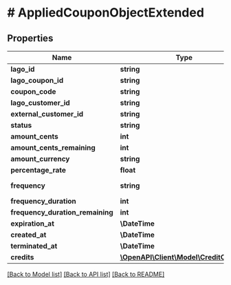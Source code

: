 # # AppliedCouponObjectExtended

## Properties

Name | Type | Description | Notes
------------ | ------------- | ------------- | -------------
**lago_id** | **string** |  |
**lago_coupon_id** | **string** |  |
**coupon_code** | **string** |  |
**lago_customer_id** | **string** |  |
**external_customer_id** | **string** |  |
**status** | **string** | Status |
**amount_cents** | **int** |  |
**amount_cents_remaining** | **int** |  | [optional]
**amount_currency** | **string** |  |
**percentage_rate** | **float** |  | [optional]
**frequency** | **string** | Frequency type |
**frequency_duration** | **int** |  | [optional]
**frequency_duration_remaining** | **int** |  | [optional]
**expiration_at** | **\DateTime** |  | [optional]
**created_at** | **\DateTime** |  |
**terminated_at** | **\DateTime** |  | [optional]
**credits** | [**\OpenAPI\Client\Model\CreditObject[]**](CreditObject.md) |  |

[[Back to Model list]](../../README.md#models) [[Back to API list]](../../README.md#endpoints) [[Back to README]](../../README.md)
